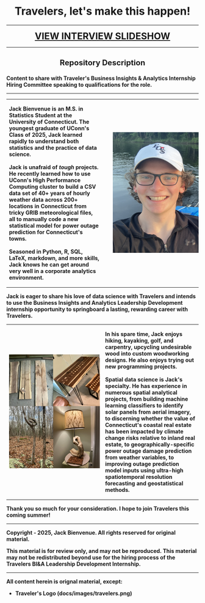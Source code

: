 <h1 align="center"> Travelers, let's make this happen! </h1>

---

<p align="center">
  <a href="https://jackbienvenue.github.io/Travelers_Interview/" style="font-size: 24px;"><strong>VIEW INTERVIEW SLIDESHOW</strong></a>
</p>

---

<h3 align="center", style="font-size: 20px;"><strong>Repository Description
</h3>

Content to share with Traveler's Business Insights &amp; Analytics Internship Hiring Committee speaking to qualifications for the role.

---

<table>
  <tr>
    <td width="50%">
      <p align="left">
        <strong>Jack Bienvenue</strong> is an M.S. in Statistics Student at the University of Connecticut. The youngest graduate of UConn's Class of 2025, Jack learned rapidly to understand both statistics and the practice of data science.<br><br>
        Jack is unafraid of <em>tough</em> projects. He recently learned how to use UConn's High Performance Computing cluster to build a CSV data set of 40+ years of hourly weather data across 200+ locations in Connecticut from tricky GRIB meteorological files, all to manually code a new statistical model for power outage prediction for Connecticut's towns.<br><br>
        Seasoned in Python, R, SQL, LaTeX, markdown, and more skills, Jack knows he can get around very well in a corporate analytics environment.
      </p>
    </td>
    <td width="50%" align="center">
      <img src="README_images/Jack.png" alt="Jack Bienvenue" width="100%" style="margin-left: 20px;"/>
    </td>
  </tr>
</table>

<p align="left">
Jack is eager to share his love of data science with Travelers and intends to use the Business Insights and Analytics Leadership Development internship opportunity to springboard a lasting, rewarding career with Travelers.
</p>

<table>
  <tr>
    <td width="50%" align="center">
      <img src="README_images/carpentry.png" alt="Woodworking" width="100%" style="margin-right: 20px;"/>
    </td>
    <td width="50%">
      <p align="left">
        In his spare time, Jack enjoys hiking, kayaking, golf, and carpentry, upcycling undesirable wood into custom woodworking designs. He also enjoys trying out new programming projects.<br><br>
        Spatial data science is Jack's specialty. He has experience in numerous spatial analytical projects, from building machine learning classifiers to identify solar panels from aerial imagery, to discerning whether the value of Connecticut's coastal real estate has been impacted by climate change risks relative to inland real estate, to geographically-specific power outage damage prediction from weather variables, to improving outage prediction model inputs using ultra-high spatiotemporal resolution forecasting and geostatistical methods.
      </p>
    </td>
  </tr>
</table>


**Thank you so much for your consideration. I hope to join Travelers this coming summer!**

---
Copyright - 2025, Jack Bienvenue. All rights reserved for original material.

This material is for review only, and may not be reproduced. This material may not be redistributed beyond use for the hiring process of the Travelers BI&A Leadership Development Internship.

---
All content herein is orignal material, except:

- Traveler's Logo (docs/images/travelers.png)